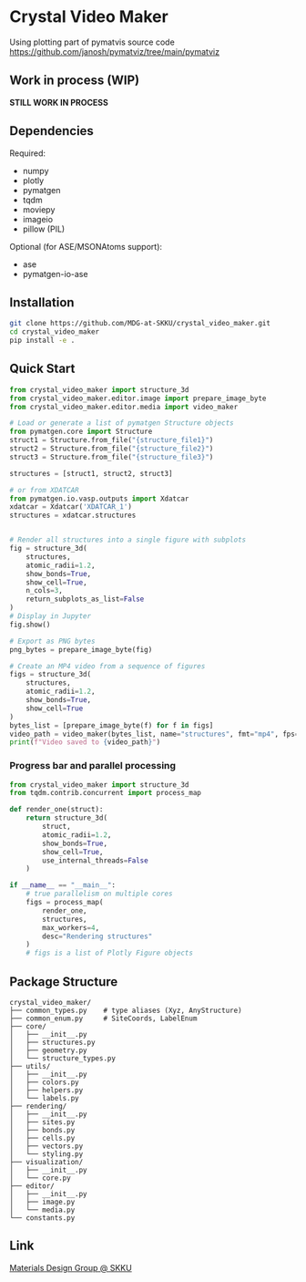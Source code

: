 # Crystal Video Maker

Using plotting part of pymatvis source code
https://github.com/janosh/pymatviz/tree/main/pymatviz


## Work in process (WIP)
**STILL WORK IN PROCESS**

## Dependencies

Required:

- numpy
- plotly
- pymatgen
- tqdm
- moviepy
- imageio
- pillow (PIL)

Optional (for ASE/MSONAtoms support):

- ase
- pymatgen-io-ase


## Installation

```bash
git clone https://github.com/MDG-at-SKKU/crystal_video_maker.git
cd crystal_video_maker
pip install -e .
```


## Quick Start

```python
from crystal_video_maker import structure_3d
from crystal_video_maker.editor.image import prepare_image_byte
from crystal_video_maker.editor.media import video_maker

# Load or generate a list of pymatgen Structure objects
from pymatgen.core import Structure
struct1 = Structure.from_file("{structure_file1}")
struct2 = Structure.from_file("{structure_file2}")
struct3 = Structure.from_file("{structure_file3}")

structures = [struct1, struct2, struct3]

# or from XDATCAR
from pymatgen.io.vasp.outputs import Xdatcar
xdatcar = Xdatcar('XDATCAR_1')
structures = xdatcar.structures


# Render all structures into a single figure with subplots
fig = structure_3d(
    structures,
    atomic_radii=1.2,
    show_bonds=True,
    show_cell=True,
    n_cols=3,
    return_subplots_as_list=False
)
# Display in Jupyter
fig.show()

# Export as PNG bytes
png_bytes = prepare_image_byte(fig)

# Create an MP4 video from a sequence of figures
figs = structure_3d(
    structures,
    atomic_radii=1.2,
    show_bonds=True,
    show_cell=True
)
bytes_list = [prepare_image_byte(f) for f in figs]
video_path = video_maker(bytes_list, name="structures", fmt="mp4", fps=2)
print(f"Video saved to {video_path}")
```

### Progress bar and parallel processing

```python
from crystal_video_maker import structure_3d
from tqdm.contrib.concurrent import process_map

def render_one(struct):
    return structure_3d(
        struct,
        atomic_radii=1.2,
        show_bonds=True,
        show_cell=True,
        use_internal_threads=False
    )

if __name__ == "__main__":
    # true parallelism on multiple cores
    figs = process_map(
        render_one,
        structures,
        max_workers=4,
        desc="Rendering structures"
    )
    # figs is a list of Plotly Figure objects
```


## Package Structure

```
crystal_video_maker/
├── common_types.py    # type aliases (Xyz, AnyStructure)
├── common_enum.py     # SiteCoords, LabelEnum
├── core/
│   ├── __init__.py
│   ├── structures.py
│   ├── geometry.py
│   └── structure_types.py
├── utils/
│   ├── __init__.py
│   ├── colors.py
│   ├── helpers.py
│   └── labels.py
├── rendering/
│   ├── __init__.py
│   ├── sites.py
│   ├── bonds.py
│   ├── cells.py
│   ├── vectors.py
│   └── styling.py
├── visualization/
│   ├── __init__.py
│   └── core.py
├── editor/
│   ├── __init__.py
│   ├── image.py
│   └── media.py
└── constants.py
```


## Link
[Materials Design Group @ SKKU](https://sites.google.com/site/jsparkphys/home)